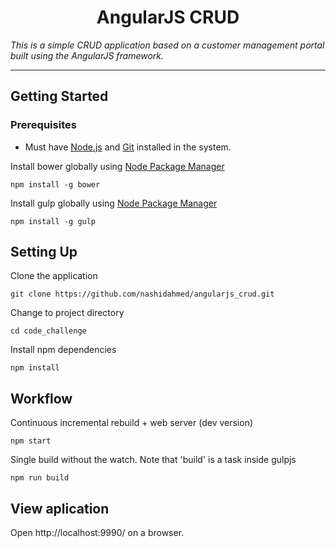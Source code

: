 <h1 align="center">AngularJS CRUD</h1>

<i align="center">This is a simple CRUD application based on a customer management portal built using the AngularJS framework.</i>

<hr />

## Getting Started

### Prerequisites

- Must have [Node.js](http://nodejs.org) and [Git](https://git-scm.com/downloads) installed in the system.

Install bower globally using [Node Package Manager](https://www.npmjs.com/get-npm/)
```
npm install -g bower
```

Install gulp globally using [Node Package Manager](https://www.npmjs.com/get-npm/)
```
npm install -g gulp
```

## Setting Up
Clone the application
```
git clone https://github.com/nashidahmed/angularjs_crud.git
```

Change to project directory
```
cd code_challenge
```

Install npm dependencies
```
npm install
```
## Workflow
Continuous incremental rebuild + web server (dev version)
```
npm start
```

Single build without the watch. Note that 'build' is a task inside gulpjs
```
npm run build
```

## View aplication
Open http://localhost:9990/ on a browser. 